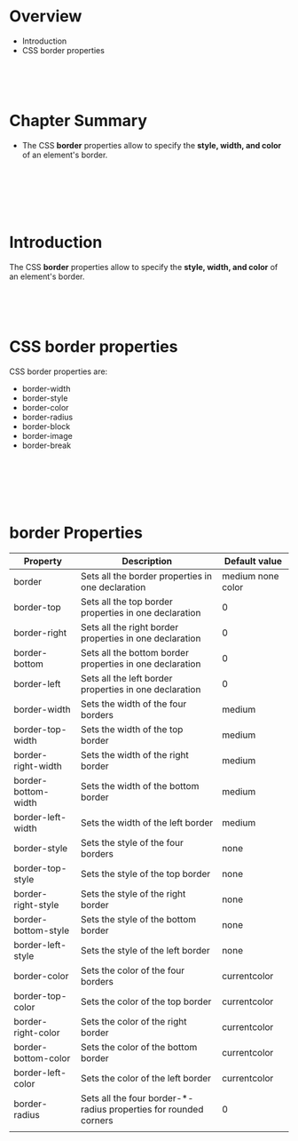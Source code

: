# Overview

- Introduction
- CSS border properties

&nbsp;

&nbsp;

# Chapter Summary

- The CSS **border** properties allow to specify the **style, width, and color** of an element's border.

&nbsp;

&nbsp;

&nbsp;

# Introduction

The CSS **border** properties allow to specify the **style, width, and color** of an element's border.

&nbsp;

&nbsp;

# CSS border properties

CSS border properties are:

- border-width
- border-style
- border-color
- border-radius
- border-block
- border-image
- border-break

&nbsp;

&nbsp;

&nbsp;

# border Properties

| Property            | Description                                                       | Default value     |
| ------------------- | ----------------------------------------------------------------- | ----------------- |
| border              | Sets all the border properties in one declaration                 | medium none color |
| border-top          | Sets all the top border properties in one declaration             | 0                 |
| border-right        | Sets all the right border properties in one declaration           | 0                 |
| border-bottom       | Sets all the bottom border properties in one declaration          | 0                 |
| border-left         | Sets all the left border properties in one declaration            | 0                 |
| border-width        | Sets the width of the four borders                                | medium            |
| border-top-width    | Sets the width of the top border                                  | medium            |
| border-right-width  | Sets the width of the right border                                | medium            |
| border-bottom-width | Sets the width of the bottom border                               | medium            |
| border-left-width   | Sets the width of the left border                                 | medium            |
| border-style        | Sets the style of the four borders                                |                   none|
| border-top-style    | Sets the style of the top border                                  |                   none|
| border-right-style  | Sets the style of the right border                                |                   none|
| border-bottom-style | Sets the style of the bottom border                               |                   none|
| border-left-style   | Sets the style of the left border                                 |                   none|
| border-color        | Sets the color of the four borders                                | currentcolor      |
| border-top-color    | Sets the color of the top border                                  | currentcolor      |
| border-right-color  | Sets the color of the right border                                | currentcolor      |
| border-bottom-color | Sets the color of the bottom border                               | currentcolor      |
| border-left-color   | Sets the color of the left border                                 | currentcolor      |
| border-radius       | Sets all the four border-\*-radius properties for rounded corners |    0               |
|                     |                                                                   |                   |
